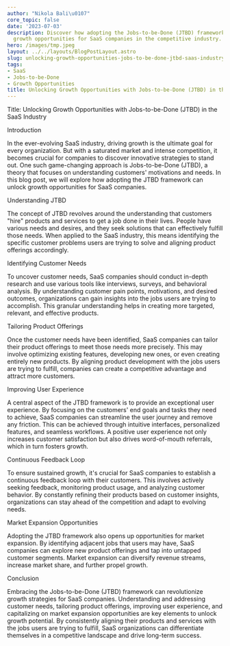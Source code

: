 ```yaml
---
author: "Nikola Bali\u0107"
core_topic: false
date: '2023-07-03'
description: Discover how adopting the Jobs-to-be-Done (JTBD) framework can unlock
  growth opportunities for SaaS companies in the competitive industry.
hero: /images/tmp.jpeg
layout: ../../layouts/BlogPostLayout.astro
slug: unlocking-growth-opportunities-jobs-to-be-done-jtbd-saas-industry
tags:
- SaaS
- Jobs-to-be-Done
- Growth Opportunities
title: Unlocking Growth Opportunities with Jobs-to-be-Done (JTBD) in the SaaS Industry
---
```

Title: Unlocking Growth Opportunities with Jobs-to-be-Done (JTBD) in the SaaS Industry

Introduction

In the ever-evolving SaaS industry, driving growth is the ultimate goal for every organization. But with a saturated market and intense competition, it becomes crucial for companies to discover innovative strategies to stand out. One such game-changing approach is Jobs-to-be-Done (JTBD), a theory that focuses on understanding customers' motivations and needs. In this blog post, we will explore how adopting the JTBD framework can unlock growth opportunities for SaaS companies.

Understanding JTBD

The concept of JTBD revolves around the understanding that customers "hire" products and services to get a job done in their lives. People have various needs and desires, and they seek solutions that can effectively fulfill those needs. When applied to the SaaS industry, this means identifying the specific customer problems users are trying to solve and aligning product offerings accordingly.

Identifying Customer Needs

To uncover customer needs, SaaS companies should conduct in-depth research and use various tools like interviews, surveys, and behavioral analysis. By understanding customer pain points, motivations, and desired outcomes, organizations can gain insights into the jobs users are trying to accomplish. This granular understanding helps in creating more targeted, relevant, and effective products.

Tailoring Product Offerings

Once the customer needs have been identified, SaaS companies can tailor their product offerings to meet those needs more precisely. This may involve optimizing existing features, developing new ones, or even creating entirely new products. By aligning product development with the jobs users are trying to fulfill, companies can create a competitive advantage and attract more customers.

Improving User Experience

A central aspect of the JTBD framework is to provide an exceptional user experience. By focusing on the customers' end goals and tasks they need to achieve, SaaS companies can streamline the user journey and remove any friction. This can be achieved through intuitive interfaces, personalized features, and seamless workflows. A positive user experience not only increases customer satisfaction but also drives word-of-mouth referrals, which in turn fosters growth.

Continuous Feedback Loop

To ensure sustained growth, it's crucial for SaaS companies to establish a continuous feedback loop with their customers. This involves actively seeking feedback, monitoring product usage, and analyzing customer behavior. By constantly refining their products based on customer insights, organizations can stay ahead of the competition and adapt to evolving needs.

Market Expansion Opportunities

Adopting the JTBD framework also opens up opportunities for market expansion. By identifying adjacent jobs that users may have, SaaS companies can explore new product offerings and tap into untapped customer segments. Market expansion can diversify revenue streams, increase market share, and further propel growth.

Conclusion

Embracing the Jobs-to-be-Done (JTBD) framework can revolutionize growth strategies for SaaS companies. Understanding and addressing customer needs, tailoring product offerings, improving user experience, and capitalizing on market expansion opportunities are key elements to unlock growth potential. By consistently aligning their products and services with the jobs users are trying to fulfill, SaaS organizations can differentiate themselves in a competitive landscape and drive long-term success.